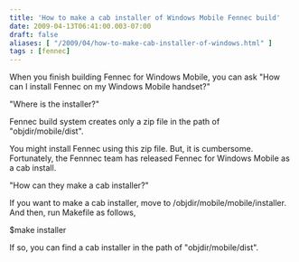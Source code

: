 ```yaml
---
title: 'How to make a cab installer of Windows Mobile Fennec build'
date: 2009-04-13T06:41:00.003-07:00
draft: false
aliases: [ "/2009/04/how-to-make-cab-installer-of-windows.html" ]
tags : [fennec]
---
```


When you finish building Fennec for Windows Mobile, you can ask "How can I install Fennec on my Windows Mobile handset?"  
  
"Where is the installer?"  
  
Fennec build system creates only a zip file in the path of "objdir/mobile/dist".  
  
You might install Fennec using this zip file. But, it is cumbersome. Fortunately, the Fennnec team has released Fennec for Windows Mobile as a cab install.  
  
"How can they make a cab installer?"  
  
If you want to make a cab installer, move to /objdir/mobile/mobile/installer.  
And then, run Makefile as follows,  
  
$make installer  
  
If so, you can find a cab installer in the path of "objdir/mobile/dist".